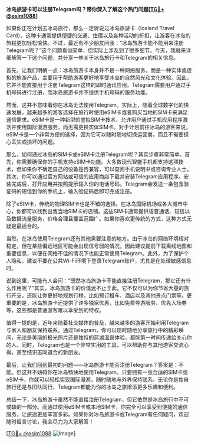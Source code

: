 **冰岛旅游卡可以注册Telegram吗？带你深入了解这个热门问题[[TG💪+ @esim1088](https://t.me/s/esim1088)]**

如果你正在计划去冰岛旅行，那么一定听说过冰岛旅游卡（Iceland Travel Card）。这种卡通常提供便捷的交通、住宿以及各种活动的折扣，让游客在冰岛的旅程更加轻松愉快。不过，最近有不少朋友问我：“冰岛旅游卡能不能用来注册Telegram呢？”这个问题看似简单，但实际上涉及到了很多细节。今天，我就来详细解答一下这个问题，并分享一些关于冰岛旅行卡和Telegram的相关信息。

首先，让我们明确一点：冰岛旅游卡本身并不是一种网络服务，而是一种实体或虚拟的旅游产品，主要用于帮助游客更好地享受冰岛的自然风光和文化体验。因此，它并不能直接用于注册Telegram这样的即时通讯应用。Telegram需要用户通过手机号码进行注册，而冰岛旅游卡并不提供手机号码的服务功能。

然而，这并不意味着你在冰岛无法使用Telegram。实际上，随着全球数字化的快速发展，越来越多的游客选择在旅行时使用eSIM卡或者购买当地的SIM卡来满足通信需求。eSIM卡是一种新型的虚拟SIM卡技术，允许用户通过手机应用程序激活并使用国际漫游服务，而无需更换实体SIM卡。对于计划前往冰岛的游客来说，eSIM卡是一个非常方便的选择，因为它可以随时随地切换运营商，而且不需要担心丢失或损坏的问题。

那么，如何通过冰岛的SIM卡或eSIM卡注册Telegram呢？其实步骤非常简单。首先，你需要确保你的手机支持eSIM卡功能。大多数现代智能手机都支持这项技术，但如果你不确定自己的设备是否兼容，可以查阅手机说明书或咨询专业人士。其次，你可以通过官方网站或可信的应用商店下载并安装Telegram应用程序。安装完成后，打开应用并按照提示输入你的电话号码。Telegram会发送一条包含验证码的短信到你的手机上，输入验证码后即可完成注册。

除了eSIM卡，传统的物理SIM卡也是不错的选择。在冰岛国际机场或各大城市中心，你都可以找到出售当地SIM卡的店铺。这些SIM卡通常提供语音通话、短信以及数据流量服务，价格合理且覆盖范围广。如果你喜欢更传统的方式，这种方式无疑是最适合的。

当然，在冰岛使用Telegram还有其他需要注意的地方。由于冰岛的网络环境相对稳定，但在某些偏远地区可能会出现信号弱的情况，因此建议提前下载离线地图和重要信息，以便在网络不佳的情况下也能正常使用Telegram。此外，为了保护个人隐私，建议不要在公共Wi-Fi环境下登录Telegram账户，尤其是在处理敏感信息时。

说到这里，可能有人会问：“既然冰岛旅游卡不能直接注册Telegram，那它还有什么作用呢？”其实，冰岛旅游卡的价值远不止于此。它不仅可以为你节省大量的旅行开支，还能让你更好地规划行程，比如预订租车、酒店以及其他景点门票等。更重要的是，冰岛旅游卡还提供了许多独家优惠，比如免费导游服务、优先入场券等，这些都是普通游客难以享受到的特权。

值得一提的是，近年来随着社交媒体的普及，越来越多的游客开始利用Telegram与家人和朋友保持联系。通过Telegram，你可以随时随地分享旅行中的精彩瞬间，无论是美丽的极光照片还是独特的蓝湖温泉体验，都能第一时间传递给关心你的人。同时，Telegram也是一个非常实用的工具，可以帮助你与其他游客交流心得，甚至结识志同道合的新朋友。

最后，让我们回到最初的问题——冰岛旅游卡能否注册Telegram？答案是：不能。但这并不妨碍你在冰岛畅快地使用Telegram。只要拥有一张合适的SIM卡或eSIM卡，你就可以轻松实现国际漫游，随时随地与外界保持联系。无论你是独自旅行还是与团队同行，Telegram都能为你的冰岛之旅增添更多乐趣和便利。

总结一下，冰岛旅游卡虽然不能直接注册Telegram，但它依然是冰岛旅行中不可或缺的一部分。而通过使用eSIM卡或本地SIM卡，你完全可以享受到便捷的通信服务，让旅途更加丰富多彩。如果你对冰岛旅游卡或Telegram有任何疑问，欢迎随时留言讨论，我会尽力为大家解答！

[[TG💪+ @esim1088](https://t.me/s/esim1088) ![Image](https://i.postimg.cc/4NQfJmqS/Snipaste-2025-05-13-00-14-12.png)]